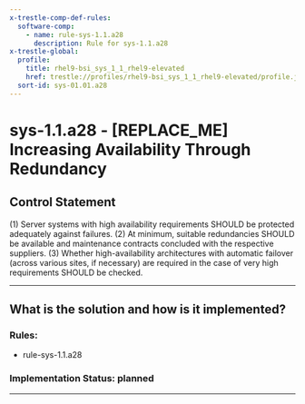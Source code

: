 ```yaml
---
x-trestle-comp-def-rules:
  software-comp:
    - name: rule-sys-1.1.a28
      description: Rule for sys-1.1.a28
x-trestle-global:
  profile:
    title: rhel9-bsi_sys_1_1_rhel9-elevated
    href: trestle://profiles/rhel9-bsi_sys_1_1_rhel9-elevated/profile.json
  sort-id: sys-01.01.a28
---
```


# sys-1.1.a28 - \[REPLACE_ME\] Increasing Availability Through Redundancy

## Control Statement

(1) Server systems with high availability requirements SHOULD be protected adequately against
failures. (2) At minimum, suitable redundancies SHOULD be available and maintenance contracts
concluded with the respective suppliers. (3) Whether high-availability architectures with
automatic failover (across various sites, if necessary) are required in the case of very high
requirements SHOULD be checked.

______________________________________________________________________

## What is the solution and how is it implemented?

<!-- For implementation status enter one of: implemented, partial, planned, alternative, not-applicable -->

<!-- Note that the list of rules under ### Rules: is read-only and changes will not be captured after assembly to JSON -->

<!-- Add control implementation description here for control: sys-1.1.a28 -->

### Rules:

  - rule-sys-1.1.a28

### Implementation Status: planned

______________________________________________________________________
